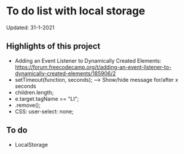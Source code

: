 # To do list with local storage

Updated: 31-1-2021


## Highlights of this project
* Adding an Event Listener to Dynamically Created Elements:
https://forum.freecodecamp.org/t/adding-an-event-listener-to-dynamically-created-elements/185906/2
* setTimeout(function, seconds); --> Show/hide message for/after x seconds 
* children.length;
* e.target.tagName == "LI";
* .remove();
* CSS: user-select: none;

## To do
* LocalStorage